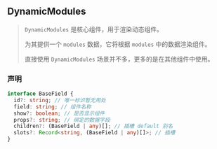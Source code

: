 ## DynamicModules

> `DynamicModules` 是核心组件，用于渲染动态组件。
>
> 为其提供一个 `modules` 数据，它将根据 `modules` 中的数据渲染组件。
>
> 直接使用 `DynamicModules` 场景并不多，更多的是在其他组件中使用。

### 声明

```typescript
interface BaseField {
  id?: string; // 唯一标识暂无用处
  field: string; // 组件名称
  show?: boolean; // 是否显示组件
  props?: string; // 绑定的数据字段
  children?: (BaseField | any)[]; // 插槽 default 别名
  slots?: Record<string, (BaseField | any)[]>; // 插槽
}
```
